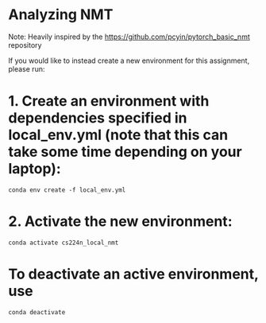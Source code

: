 # Analyzing NMT
Note: Heavily inspired by the https://github.com/pcyin/pytorch_basic_nmt repository

If you would like to instead create a new environment for this assignment, please run:

# 1. Create an environment with dependencies specified in local_env.yml (note that this can take some time depending on your laptop):
    
    conda env create -f local_env.yml

# 2. Activate the new environment:
    
    conda activate cs224n_local_nmt
    

# To deactivate an active environment, use
    
    conda deactivate
